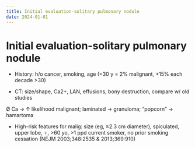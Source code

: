 ```yaml
---
title: Initial evaluation-solitary pulmonary nodule
date: 2024-01-01
---
```

# Initial evaluation-solitary pulmonary nodule


* History: h/o cancer, smoking, age (<30 y = 2% malignant, +15% each decade >30)

* CT: size/shape, Ca2+, LAN, effusions, bony destruction, compare w/ old studies

Ø Ca → ↑ likelihood malignant; laminated → granuloma; “popcorn” → hamartoma

* High-risk features for malig: size (eg, ≥2.3 cm diameter), spiculated, upper lobe, ♀, >60 yo, >1 ppd current smoker, no prior smoking cessation (NEJM 2003;348:2535 & 2013;369:910)
